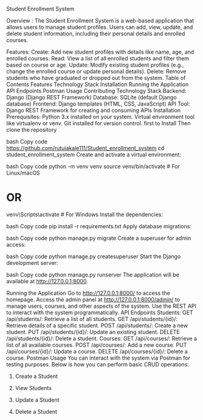 Student Enrollment System

Overview :
The Student Enrollment System is a web-based application that allows users to manage student profiles. Users can add, view, update, and delete student information, including their personal details and enrolled courses.

Features:
Create: Add new student profiles with details like name, age, and enrolled courses.
Read: View a list of all enrolled students and filter them based on course or age.
Update: Modify existing student profiles (e.g., change the enrolled course or update personal details).
Delete: Remove students who have graduated or dropped out from the system.
Table of Contents
Features
Technology Stack
Installation
Running the Application
API Endpoints
Postman Usage
Contributing
Technology Stack
Backend: Django (Django REST Framework)
Database: SQLite (default Django database)
Frontend: Django templates (HTML, CSS, JavaScript)
API Tool: Django REST Framework for creating and consuming APIs
Installation
Prerequisites:
Python 3.x installed on your system.
Virtual environment tool like virtualenv or venv.
Git installed for version control.
first to Install
Then clone the repository

bash
Copy code
https://github.com/rutujakale111/Student_enrollment_system
cd student_enrollment_system
Create and activate a virtual environment:

bash
Copy code
python -m venv venv
source venv/bin/activate  # For Linux/macOS
# OR
venv\Scripts\activate     # For Windows
Install the dependencies:

bash
Copy code
pip install -r requirements.txt
Apply database migrations:

bash
Copy code
python manage.py migrate
Create a superuser for admin access:

bash
Copy code
python manage.py createsuperuser
Start the Django development server:

bash
Copy code
python manage.py runserver
The application will be available at http://127.0.0.1:8000.

Running the Application
Go to http://127.0.0.1:8000/ to access the homepage.
Access the admin panel at http://127.0.0.1:8000/admin/ to manage users, courses, and other aspects of the system.
Use the REST API to interact with the system programmatically.
API Endpoints
Students:
GET /api/students/: Retrieve a list of all students.
GET /api/students/{id}/: Retrieve details of a specific student.
POST /api/students/: Create a new student.
PUT /api/students/{id}/: Update an existing student.
DELETE /api/students/{id}/: Delete a student.
Courses:
GET /api/courses/: Retrieve a list of all available courses.
POST /api/courses/: Add a new course.
PUT /api/courses/{id}/: Update a course.
DELETE /api/courses/{id}/: Delete a course.
Postman Usage
You can interact with the system via Postman for testing purposes. Below is how you can perform basic CRUD operations:

1. Create a Student

2. View Students

3. Update a Student

4. Delete a Student

